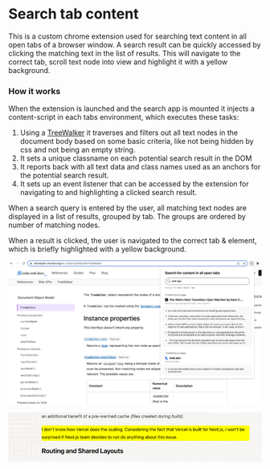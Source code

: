 # Search tab content

This is a custom chrome extension used for searching text content in all open tabs of a browser window.
A search result can be quickly accessed by clicking the matching text in the list of results.
This will navigate to the correct tab, scroll text node into view and highlight it with a yellow background.

### How it works

When the extension is launched and the search app is mounted it injects a content-script in each tabs environment, which executes these tasks:  
1. Using a [TreeWalker](https://developer.mozilla.org/en-US/docs/Web/API/TreeWalker) it traverses and filters out all text nodes in the document body based on some basic criteria, like not being hidden by css and not being an empty string.
2. It sets a unique classname on each potential search result in the DOM
3. It reports back with all text data and class names used as an anchors for the potential search result.
4. It sets up an event listener that can be accessed by the extension for navigating to and highlighting a clicked search result.

When a search query is entered by the user, all matching text nodes are displayed in a list of results, grouped by tab.
The groups are ordered by number of matching nodes.

When a result is clicked, the user is navigated to the correct tab & element, which is briefly highlighted with a yellow background.

![img.png](readme_extension-open.png)

![img_1.png](readme_extention-highlight.png)